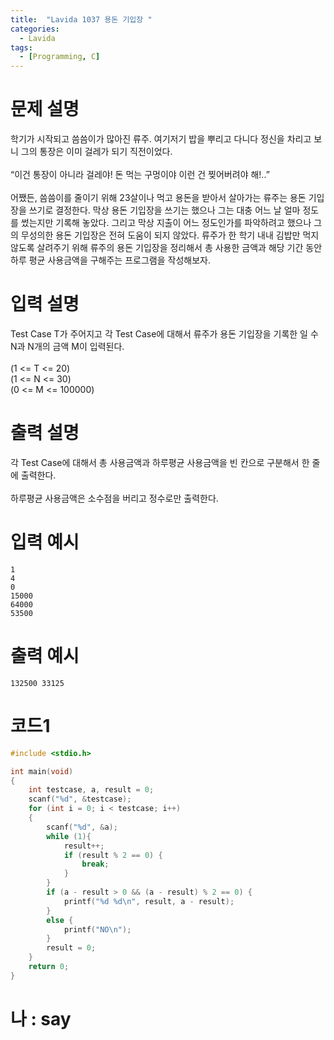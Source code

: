 ```yaml
---
title:  "Lavida 1037 용돈 기입장 "
categories:
  - Lavida
tags:
  - [Programming, C]
---
```

# 문제 설명
학기가 시작되고 씀씀이가 많아진 류주. 여기저기 밥을 뿌리고 다니다 정신을 차리고 보니 그의 통장은 이미 걸레가 되기 직전이었다.<br>
<br>
“이건 통장이 아니라 걸레야! 돈 먹는 구멍이야 이런 건 찢어버려야 해!..”<br>
<br>
어쨌든, 씀씀이를 줄이기 위해 23살이나 먹고 용돈을 받아서 살아가는 류주는 용돈 기입장을 쓰기로 결정한다. 막상 용돈 기입장을 쓰기는 했으나 그는 대충 어느 날 얼마 정도를 썼는지만 기록해 놓았다. 그리고 막상 지출이 어느 정도인가를 파악하려고 했으나 그의 무성의한 용돈 기입장은 전혀 도움이 되지 않았다. 류주가 한 학기 내내 김밥만 먹지 않도록 살려주기 위해 류주의 용돈 기입장을 정리해서 총 사용한 금액과 해당 기간 동안 하루 평균 사용금액을 구해주는 프로그램을 작성해보자.
 

# 입력 설명
Test Case T가 주어지고 각 Test Case에 대해서 류주가 용돈 기입장을 기록한 일 수 N과 N개의 금액 M이 입력된다.<br>
<br>
(1 <= T <= 20)<br>
(1 <= N <= 30)<br>
(0 <= M <= 100000)<br>

# 출력 설명
각 Test Case에 대해서 총 사용금액과 하루평균 사용금액을 빈 칸으로 구분해서 한 줄에 출력한다.<br>
<br>
하루평균 사용금액은 소수점을 버리고 정수로만 출력한다.

# 입력 예시
```
1
4
0
15000
64000
53500
```
# 출력 예시
```
132500 33125
```
# 코드1

```c
#include <stdio.h>

int main(void)
{
	int testcase, a, result = 0;
	scanf("%d", &testcase);
	for (int i = 0; i < testcase; i++)
	{
		scanf("%d", &a);
		while (1){
			result++;
			if (result % 2 == 0) {
				break;
			}
		}
		if (a - result > 0 && (a - result) % 2 == 0) {
			printf("%d %d\n", result, a - result);
		}
		else {
			printf("NO\n");
		}
		result = 0;
	}
	return 0;
}
```

# 나 : say
